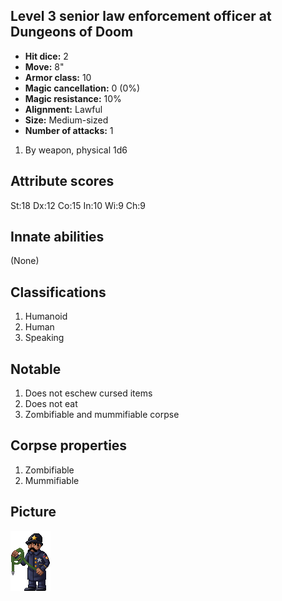 ## Level 3 senior law enforcement officer at Dungeons of Doom

- **Hit dice:** 2
- **Move:** 8"
- **Armor class:** 10
- **Magic cancellation:** 0 (0%)
- **Magic resistance:** 10%
- **Alignment:** Lawful
- **Size:** Medium-sized
- **Number of attacks:** 1
1. By weapon, physical 1d6

## Attribute scores

St:18 Dx:12 Co:15 In:10 Wi:9 Ch:9

## Innate abilities

(None)

## Classifications

1. Humanoid
2. Human
3. Speaking

## Notable

1. Does not eschew cursed items
2. Does not eat
3. Zombifiable and mummifiable corpse

## Corpse properties

1. Zombifiable
2. Mummifiable

## Picture

![Kop Sergeant](https://github.com/hyvanmielenpelit/GnollHackTileSet/blob/main/Monsters/kop_sergeant/kop_sergeant.png)
